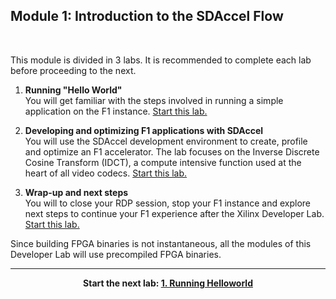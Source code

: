 ## Module 1: Introduction to the SDAccel Flow

<br>

This module is divided in 3 labs. It is recommended to complete each lab before proceeding to the next.

1. **Running "Hello World"** \
You will get familiar with the steps involved in running a simple application on the F1 instance. [Start this lab.](lab_01_helloworld.md)

1. **Developing and optimizing F1 applications with SDAccel** \
You will use the SDAccel development environment to create, profile and optimize an F1 accelerator. The lab focuses on the Inverse Discrete Cosine Transform (IDCT), a compute intensive function used at the heart of all video codecs. [Start this lab.](lab_02_idct.md)

1. **Wrap-up and next steps** \
You will to close your RDP session, stop your F1 instance and explore next steps to continue your F1 experience after the Xilinx Developer Lab. [Start this lab.](lab_03_wrap_up.md)

Since building FPGA binaries is not instantaneous, all the modules of this Developer Lab will use precompiled FPGA binaries.

---------------------------------------

<p align="center"><b>
Start the next lab: <a href="lab_01_helloworld.md">1. Running Helloworld</a>
</b></p>
